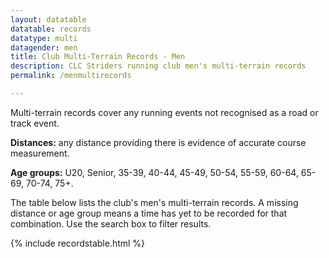 ```yaml
---
layout: datatable
datatable: records
datatype: multi
datagender: men
title: Club Multi-Terrain Records - Men
description: CLC Striders running club men's multi-terrain records
permalink: /menmultirecords

---
```


Multi-terrain records cover any running events not recognised as a road or track event.

**Distances:** any distance providing there is evidence of accurate course measurement.

**Age groups:** U20, Senior, 35-39, 40-44, 45-49, 50-54, 55-59, 60-64, 65-69, 70-74, 75+.

The table below lists the club's men's multi-terrain records. A missing distance or age group means a time has yet to be recorded for that combination. Use the search box to filter results.

{% include recordstable.html %}
